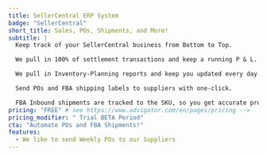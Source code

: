 ```yaml
---
title: SellerCentral ERP System
badge: "SellerCentral"
short_title: Sales, POs, Shipments, and More!
subtitle: |
  Keep track of your SellerCentral business from Bottom to Top.

  We pull in 100% of settlement transactions and keep a running P & L.

  We pull in Inventory-Planning reports and keep you updated every day.

  Send POs and FBA shipping labels to suppliers with one-click.

  FBA Inbound shipments are tracked to the SKU, so you get accurate profitability tracking over time.
pricing: "FREE" # see https://www.advigator.com/en/pages/pricing -->
pricing_modifier: " Trial BETA Period"
cta: "Automate POs and FBA Shipments!"
features:
  - We like to send Weekly POs to our Suppliers
---
```

